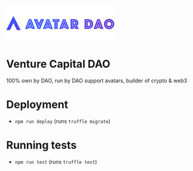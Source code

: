 ![](./avatar-img-lg.jpg)

# Venture Capital DAO

100% own by DAO, run by DAO
support avatars, builder of crypto & web3

# Deployment
* `npm run deploy` (runs `truffle migrate`)

# Running tests
* `npm run test` (runs `truffle test`)